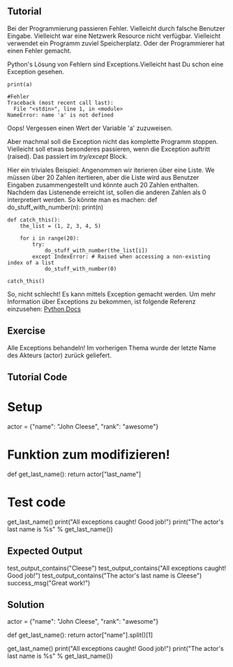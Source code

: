 Tutorial
--------
Bei der Programmierung passieren Fehler. Vielleicht durch falsche Benutzer Eingabe. 
Vielleicht war eine Netzwerk Resource nicht verfügbar. Vielleicht verwendet ein Programm 
zuviel Speicherplatz. Oder der Programmierer hat einen Fehler gemacht.

Python's Lösung von Fehlern sind Exceptions.Vielleicht hast Du schon eine Exception gesehen.

    print(a)
    
    #Fehler
    Traceback (most recent call last):
      File "<stdin>", line 1, in <module>
    NameError: name 'a' is not defined

Oops! Vergessen einen Wert der Variable 'a' zuzuweisen. 

Aber machmal soll die Exception nicht das komplette Programm stoppen. 
Vielleicht soll etwas besonderes passieren, wenn die Exception auftritt (raised).
Das passiert im *try/except* Block.

Hier ein triviales Beispiel: Angenommen wir iterieren über eine Liste. 
We müssen über 20 Zahlen itertieren, aber die Liste wird aus Benutzer Eingaben zusammengestellt 
und könnte auch 20 Zahlen enthalten. Nachdem das Listenende erreicht ist, sollen die 
anderen Zahlen als 0 interpretiert werden. 
So könnte man es machen:
    def do_stuff_with_number(n):
        print(n)
    
    def catch_this():
        the_list = (1, 2, 3, 4, 5)
    
        for i in range(20):
            try:
                do_stuff_with_number(the_list[i])
            except IndexError: # Raised when accessing a non-existing index of a list
                do_stuff_with_number(0)
    
    catch_this()

So, nicht schlecht! Es kann mittels Exception gemacht werden. Um mehr Information über Exceptions zu bekommen,
ist folgende Referenz einzusehen: 
[Python Docs](http://docs.python.org/tutorial/errors.html#handling-exceptions)

Exercise
--------

Alle Exceptions behandeln! Im vorherigen Thema wurde der letzte Name des Akteurs (actor) zurück geliefert. 

Tutorial Code
-------------

# Setup
actor = {"name": "John Cleese", "rank": "awesome"}

# Funktion zum modifizieren!
def get_last_name(): 
    return actor["last_name"]

# Test code
get_last_name()
print("All exceptions caught! Good job!")
print("The actor's last name is %s" % get_last_name())

Expected Output
---------------

test_output_contains("Cleese")
test_output_contains("All exceptions caught! Good job!")
test_output_contains("The actor's last name is Cleese")
success_msg("Great work!")

Solution
--------
actor = {"name": "John Cleese", "rank": "awesome"}

def get_last_name():
    return actor["name"].split()[1]

get_last_name()
print("All exceptions caught! Good job!")
print("The actor's last name is %s" % get_last_name())
